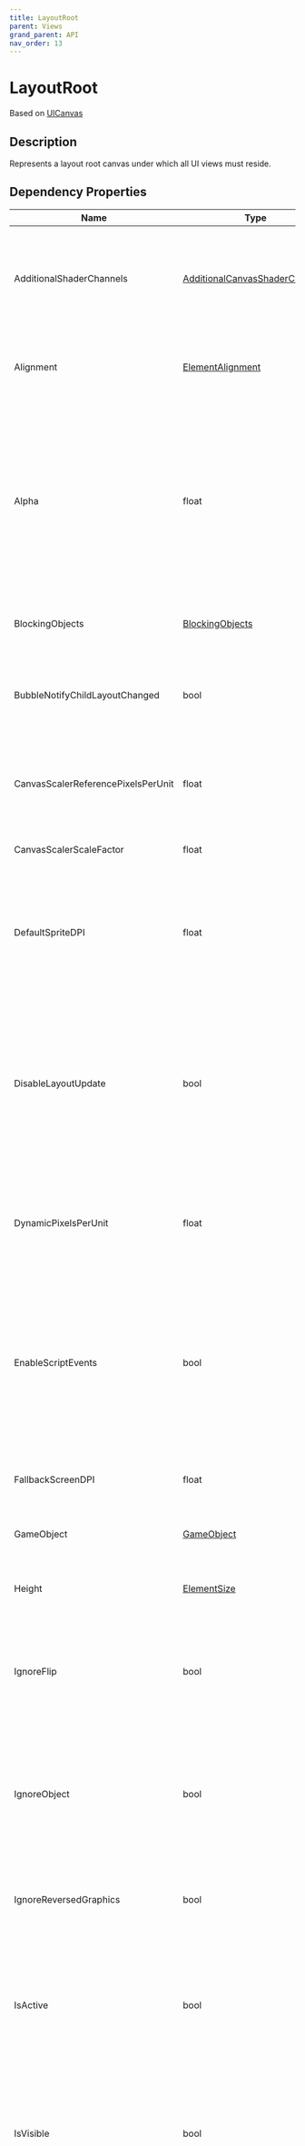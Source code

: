 ```yaml
---
title: LayoutRoot
parent: Views
grand_parent: API
nav_order: 13
---
```


# LayoutRoot

Based on [UICanvas](UICanvas)

## Description

Represents a layout root canvas under which all UI views must reside.

## Dependency Properties

| Name | Type | Description |
| --- | --- | --- |
| AdditionalShaderChannels | [AdditionalCanvasShaderChannels](http://docs.unity3d.com/ScriptReference/AdditionalCanvasShaderChannels.html) | Enum mask of possible shader channel properties that can also be included when the Canvas mesh is created. |
| Alignment | [ElementAlignment](../Types/ElementAlignment) | Used to align the view relative to the layout parent region it resides in. |
| Alpha | float | Can be used to adjust the alpha color of this view and all its children. E.g. used for fade in/out animations. Is separate from and different from the background color of the view as it affects the children as well. |
| BlockingObjects | [BlockingObjects](http://docs.unity3d.com/ScriptReference/BlockingObjects.html) | Type of objects that will block graphic raycasts. |
| BubbleNotifyChildLayoutChanged | bool | Boolean indicating if parent always should be notified when the child changes layout. |
| CanvasScalerReferencePixelsPerUnit | float | If a sprite has 'Pixels Per Unit' setting, one pixel in the sprite will cover one unit in the UI. |
| CanvasScalerScaleFactor | float | Scales all children within the canvas by this factor. |
| DefaultSpriteDPI | float | The pixels per inch to use for sprites that have a 'Pixels Per Unit' setting that matches the 'Reference Pixels Per Unit' setting. |
| DisableLayoutUpdate | bool | Boolean indicating if automatic layout updates for this view should be disabled. When disabled the view doesn't call UpdateLayout() when properties such as Width, Height, etc. changes. |
| DynamicPixelsPerUnit | float | The amount of pixels per unit to use for dynamically created bitmaps in the UI, such as Text. |
| EnableScriptEvents | bool | Boolean indicating if unity script events (Update, LateUpdate, Awake, etc) should be relayed to the view code-behind through the corresponding methods that can be overriden. |
| FallbackScreenDPI | float | The DPI to assume if the screen DPI is not known. |
| GameObject | [GameObject](http://docs.unity3d.com/ScriptReference/GameObject.html) | GameObject in the hierarchy that corresponds to the view. |
| Height | [ElementSize](../Types/ElementSize) | The height of the view in pixels or percents. |
| IgnoreFlip | bool | Used when doing localization override default behavior of flipping the view Right to Left or Left to Rigth. |
| IgnoreObject | bool | Boolean indicating if the view should be ignored. Ignored objects don't run any load logic and don't respond to property changed events. |
| IgnoreReversedGraphics | bool | Boolean indicating if graphics facing away from the raycaster should be ignored. |
| IsActive | bool | Boolean indicating if the view is active. Deactivated views deactivates corresponding game object, components, renderers and scripts. |
| IsVisible | bool | Boolean indicating if view is visible or hidden. Invisible views still take up space but aren't interactable and have their alpha set to 0. |
| LayoutRoot | [LayoutRoot](LayoutRoot) | Reference to the layout root view that is the main UICanvas that manages layout updates. All UI views resides under a layout root. |
| LoadMode | [LoadMode](../Types/LoadMode) | Enum flags indicating when and how the view should be loaded by the framework. Can be changed when e.g. the view is to be loaded on-demand. |
| Margin | [ElementMargin](../Types/ElementMargin) | Adding margins to a view changes the size of the area in which its content resides, but it does not change the width or height of the view. |
| MatchWidthOrHeight | float | Setting to scale the Canvas to match the width or height of the reference resolution, or a combination. |
| NormalizedSortingGridSize | float | The normalized grid size that the canvas will split the renderable area into. |
| Offset | [ElementMargin](../Types/ElementMargin) | Determines the offset of the view. |
| OffsetFromParent | [ElementMargin](../Types/ElementMargin) | Offset set by a parent view. Used by views like Group to arrange children without changing their own Offset values. |
| OverrideHeight | [ElementSize](../Types/ElementSize) | Overrides regular Height value. Used to e.g. automatically size items without changing the default Height value set. |
| OverridePixelPerfect | bool | Allows for nested canvases to override pixelPerfect settings inherited from parent canvases. |
| OverrideSorting | bool | Override the sorting of canvas. |
| OverrideWidth | [ElementSize](../Types/ElementSize) | Overrides regular Width value. Used to e.g. automatically size items without changing the default Width value set. |
| PhysicalUnit | [Unit](http://docs.unity3d.com/ScriptReference/Unit.html) | The physical unit to specify positions and sizes in. |
| Pivot | [Vector2](http://docs.unity3d.com/ScriptReference/Vector2.html) | The pivot point of the view. |
| PixelPerfect | bool | Force elements in the canvas to be aligned with pixels. Only applies with renderMode is Screen Space. |
| PlaneDistance | float | How far away from the camera is the Canvas generated. |
| Position | [Vector3](http://docs.unity3d.com/ScriptReference/Vector3.html) | Directly sets the local position of the view relative to parent. Position otherwise set using the Alignment and Offset properties. |
| RaycastBlockMode | [RaycastBlockMode](../Types/RaycastBlockMode) | Enum indicating if raycasts should be blocked. |
| ReferencePixelsPerUnit | float | The number of pixels per unit that is considered the default. |
| ReferenceResolution | [Vector2](http://docs.unity3d.com/ScriptReference/Vector2.html) | The resolution the UI layout is designed for. |
| RenderCamera | string | ID of the world camera camera used when rendering the canvas. |
| RenderMode | [RenderMode](http://docs.unity3d.com/ScriptReference/RenderMode.html) | Enum indicating if the canvas is in world or overlay mode. |
| Rotation | [Quaternion](http://docs.unity3d.com/ScriptReference/Quaternion.html) | Rotation of the view. |
| Scale | [Vector3](http://docs.unity3d.com/ScriptReference/Vector3.html) | Scale of the view. |
| ScaleFactor | float | Used to scale the entire canvas, while still making it fit the screen. Only applies with renderMode is Screen Space. |
| ScreenMatchMode | [ScreenMatchMode](http://docs.unity3d.com/ScriptReference/ScreenMatchMode.html) | A mode used to scale the canvas area if the aspect ratio of the current resolution doesn't fit the reference resolution. |
| SortingLayerID | int | Unique ID of the Canvas sorting layer. |
| SortingLayerName | string | Name of the Canvas sorting layer. |
| SortingOrder | int | Canvas order within a sorting layer. |
| TargetDisplay | int | For Overlay mode, display index on which the UI canvas will appear. |
| UiScaleMode | [ScaleMode](http://docs.unity3d.com/ScriptReference/ScaleMode.html) | Determines how UI elements in the Canvas are scaled. |
| UseFastShader | bool | Boolean indicating if the default UI shader should be replaced by a simpler and faster one. The faster shader does not support masking and clipping. |
| Width | [ElementSize](../Types/ElementSize) | The width of the view in pixels or percents. |
| WorldCamera | [Camera](http://docs.unity3d.com/ScriptReference/Camera.html) | Reference to the world camera, is automatically set if RenderCamera is set. |
